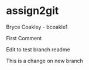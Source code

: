 # assign2git
 Bryce Coakley - bcoakle1

First Comment

Edit to test branch readme

This is a change on new branch